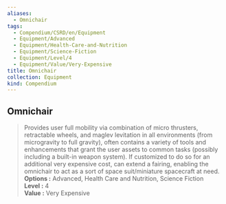 ```yaml
---
aliases:
  - Omnichair
tags:
  - Compendium/CSRD/en/Equipment
  - Equipment/Advanced
  - Equipment/Health-Care-and-Nutrition
  - Equipment/Science-Fiction
  - Equipment/Level/4
  - Equipment/Value/Very-Expensive
title: Omnichair
collection: Equipment
kind: Compendium
---
```

## Omnichair  
  
>Provides user full mobility via combination of micro thrusters, retractable wheels, and maglev levitation in all environments (from microgravity to full gravity), often contains a variety of tools and enhancements that grant the user assets to common tasks (possibly including a built-in weapon system). If customized to do so for an additional very expensive cost, can extend a fairing, enabling the omnichair to act as a sort of space suit/miniature spacecraft at need.  
> **Options :** Advanced, Health Care and Nutrition, Science Fiction  
> **Level :** 4  
> **Value :** Very Expensive